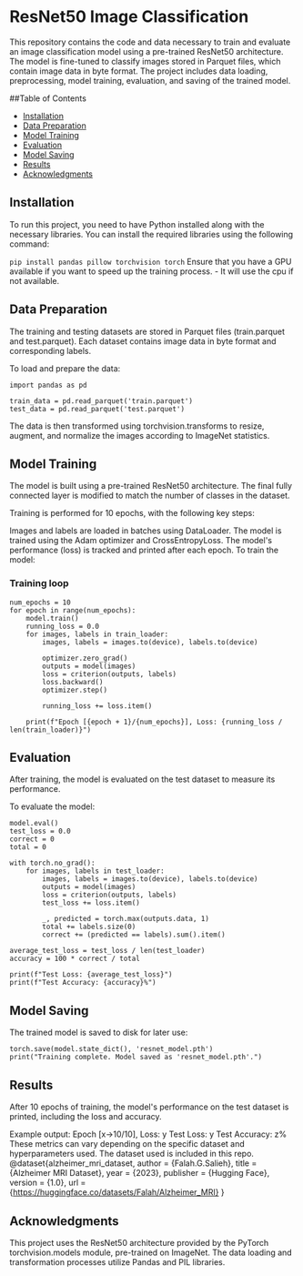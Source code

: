 # ResNet50 Image Classification
This repository contains the code and data necessary to train and evaluate an image classification model using a pre-trained ResNet50 architecture. The model is fine-tuned to classify images stored in Parquet files, which contain image data in byte format. The project includes data loading, preprocessing, model training, evaluation, and saving of the trained model.

##Table of Contents
- [Installation](#installation)
- [Data Preparation](#data-preparation)
- [Model Training](#model-training)
- [Evaluation](#evaluation)
- [Model Saving](#model-saving)
- [Results](#results)
- [Acknowledgments](#acknowledgments)
## Installation
To run this project, you need to have Python installed along with the necessary libraries. You can install the required libraries using the following command:


```pip install pandas pillow torchvision torch```
Ensure that you have a GPU available if you want to speed up the training process. - It will use the cpu if not available.

## Data Preparation
The training and testing datasets are stored in Parquet files (train.parquet and test.parquet). Each dataset contains image data in byte format and corresponding labels.

To load and prepare the data:
```
import pandas as pd

train_data = pd.read_parquet('train.parquet')
test_data = pd.read_parquet('test.parquet')
```
The data is then transformed using torchvision.transforms to resize, augment, and normalize the images according to ImageNet statistics.

## Model Training
The model is built using a pre-trained ResNet50 architecture. The final fully connected layer is modified to match the number of classes in the dataset.

Training is performed for 10 epochs, with the following key steps:

Images and labels are loaded in batches using DataLoader.
The model is trained using the Adam optimizer and CrossEntropyLoss.
The model's performance (loss) is tracked and printed after each epoch.
To train the model:


### Training loop
```
num_epochs = 10
for epoch in range(num_epochs):
    model.train()
    running_loss = 0.0
    for images, labels in train_loader:
        images, labels = images.to(device), labels.to(device)

        optimizer.zero_grad()
        outputs = model(images)
        loss = criterion(outputs, labels)
        loss.backward()
        optimizer.step()

        running_loss += loss.item()

    print(f"Epoch [{epoch + 1}/{num_epochs}], Loss: {running_loss / len(train_loader)}")
```
## Evaluation
After training, the model is evaluated on the test dataset to measure its performance.

To evaluate the model:
```
model.eval()
test_loss = 0.0
correct = 0
total = 0

with torch.no_grad():
    for images, labels in test_loader:
        images, labels = images.to(device), labels.to(device)
        outputs = model(images)
        loss = criterion(outputs, labels)
        test_loss += loss.item()

        _, predicted = torch.max(outputs.data, 1)
        total += labels.size(0)
        correct += (predicted == labels).sum().item()

average_test_loss = test_loss / len(test_loader)
accuracy = 100 * correct / total

print(f"Test Loss: {average_test_loss}")
print(f"Test Accuracy: {accuracy}%")
```
## Model Saving
The trained model is saved to disk for later use:
```
torch.save(model.state_dict(), 'resnet_model.pth')
print("Training complete. Model saved as 'resnet_model.pth'.")
```
## Results
After 10 epochs of training, the model's performance on the test dataset is printed, including the loss and accuracy.

Example output:
Epoch [x->10/10], Loss: y
Test Loss: y
Test Accuracy: z%
These metrics can vary depending on the specific dataset and hyperparameters used. The dataset used is included in this repo.
@dataset{alzheimer_mri_dataset,
  author = {Falah.G.Salieh},
  title = {Alzheimer MRI Dataset},
  year = {2023},
  publisher = {Hugging Face},
  version = {1.0},
  url = {https://huggingface.co/datasets/Falah/Alzheimer_MRI}
}


## Acknowledgments
This project uses the ResNet50 architecture provided by the PyTorch torchvision.models module, pre-trained on ImageNet. The data loading and transformation processes utilize Pandas and PIL libraries.
